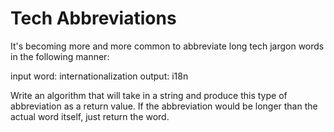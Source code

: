 # Tech Abbreviations

It's becoming more and more common to abbreviate long tech jargon words in the following manner:

input word: internationalization
output: i18n

Write an algorithm that will take in a string and produce this type of abbreviation as a return value.
If the abbreviation would be longer than the actual word itself, just return the word.